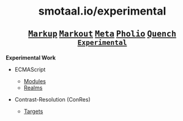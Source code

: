 <div align=center>

# smotaal.io/experimental

<h2>

<!-- **[<kbd>Components</kbd>](/components/README)** -->

**[<kbd>Markup</kbd>](/markup/README)**
**[<kbd>Markout</kbd>](/markout/README)**
**[<kbd>Meta</kbd>](/meta/README)**
**[<kbd>Pholio</kbd>](/pholio/)**
**[<kbd>Quench</kbd>](/quench/)**
**[<kbd>`Experimental`</kbd>](../ 'Play it safe!')**

</h2>

</div>

**Experimental Work**

- ECMAScript

  - [Modules](./modules/)
  - [Realms](./realms/)

- Contrast-Resolution (ConRes)
  - [Targets](./conres/targets/)

<!--
# SMotaal/Experimental

Don't dare say it does not work — until it absolutely does not work.

**Note**: The experimental branch is deprecated and will be removed soon.

- <a href="/markup/README">Markup</a>
- <a href="/pholio/">Pholio</a>
-->
